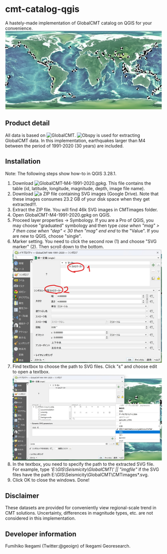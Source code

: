 # cmt-catalog-qgis
A hastely-made implementation of GlobalCMT catalog on QGIS for your convenience.
![Sample image](https://github.com/geoign/cmt-catalog-qgis/blob/main/samplescreenshot.jpg)

## Product detail
All data is based on ![GlobalCMT](https://www.globalcmt.org/).
![Obspy](https://docs.obspy.org/) is used for extracting GlobalCMT data.
In this implementation, earthquakes larger than M4 between the period of 1991-2020 (30 years) are included.

## Installation
Note: The following steps show how-to in QGIS 3.28.1. 
1. Download ![GlobalCMT-M4-1991-2020.gpkg](https://github.com/geoign/cmt-catalog-qgis/blob/main/GlobalCMT-M4-1991-2020.gpkg). This file contains the table (id, latitude, longitude, magnitude, depth, image file name). 
2. Download ![a ZIP file containing SVG images (Google Drive)](https://drive.google.com/file/d/1YIS7r06jmMpaXapfmDQdW7KwuBJKHyio/view?usp=share_link). Note that these images consumes 23.2 GB of your disk space when they get extracted!!!.
3. Extract the ZIP file. You will find 46k SVG images in CMTimages folder.
4. Open GlobalCMT-M4-1991-2020.gpkg on QGIS.
5. Proceed layer properties -> Symbology. If you are a Pro of QGIS, you may choose "graduated" symbology and then type *case when "mag" > 7 then case when "dep" < 30 then "mag" end end* to the "Value". If you are new to QGIS, choose "single". 
6. Marker setting. You need to click the second row (1) and choose "SVG marker" (2). Then scroll down to the bottom.
   ![showing steps 1](https://github.com/geoign/cmt-catalog-qgis/blob/main/screengrab2.jpg)
7. Find textbox to choose the path to SVG files. Click "ε" and choose edit to open a textbox.
   ![showing steps 2](https://github.com/geoign/cmt-catalog-qgis/blob/main/screengrab3.jpg)
8. In the textbox, you need to specify the path to the extracted SVG file. 
   For example, type *'E:\\GIS\\Seismicity\\GlobalCMT\\' || "imgfile"* if the SVG files have the path E:\GIS\Seismicity\GlobalCMT\CMTimages\*.svg. 
9. Click OK to close the windows. Done!

## Disclaimer
These datasets are provided for conveniently view regional-scale trend in CMT solutions.
Uncertainty, differences in magnitude types, etc. are not considered in this implementation.

## Developer information
Fumihiko Ikegami (Twitter:@geoign) of Ikegami Georesearch. 
